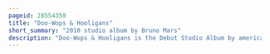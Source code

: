 ```yaml
---
pageid: 28554350
title: "Doo-Wops & Hooligans"
short_summary: "2010 studio album by Bruno Mars"
description: "Doo-Wops & Hooligans is the Debut Studio Album by american Singer-Songwriter Bruno Mars. It was released on October 4, 2010, by Atlantic and Elektra Records and was made available to listen before its official Release on September 24, 2010. After the Release of the Ep it's better if you do n't understand Mars's Writing and Production Team the Smeezingtons began working on the Album with needlz Supa Dups and Jeff Bhasker as Producers. The Album Title was chosen to reflect Simplicity and appeal both to Males and Females."
---
```

